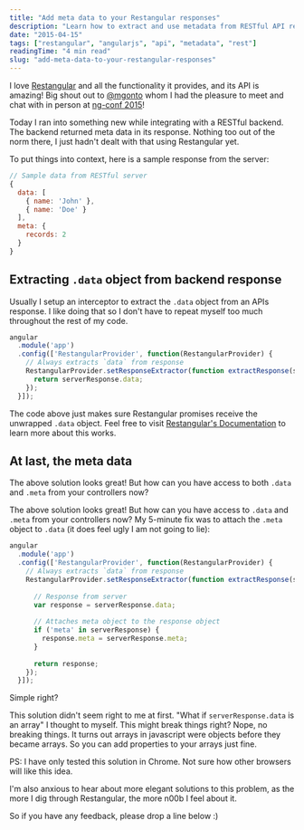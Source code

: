 ```yaml
---
title: "Add meta data to your Restangular responses"
description: "Learn how to extract and use metadata from RESTful API responses when using Restangular. This guide shows how to handle both data and meta objects in your AngularJS application."
date: "2015-04-15"
tags: ["restangular", "angularjs", "api", "metadata", "rest"]
readingTime: "4 min read"
slug: "add-meta-data-to-your-restangular-responses"
---
```


I love <a href="https://github.com/mgonto/restangular" target="_blank" rel="noopener noreferrer">Restangular</a> and all the functionality it provides, and its API is amazing! Big shout out to <a href="https://twitter.com/mgonto" target="_blank" rel="noopener noreferrer">@mgonto</a> whom I had the pleasure to meet and chat with in person at <a href="http://ng-conf.org" target="_blank" rel="noopener noreferrer">ng-conf 2015</a>!

Today I ran into something new while integrating with a RESTful backend. The backend returned meta data in its response. Nothing too out of the norm there, I just hadn't dealt with that using Restangular yet.

To put things into context, here is a sample response from the server:

```javascript
// Sample data from RESTful server
{
  data: [
    { name: 'John' },
    { name: 'Doe' }
  ],
  meta: {
    records: 2
  }
}
```

## Extracting `.data` object from backend response

Usually I setup an interceptor to extract the `.data` object from an APIs response. I like doing that so I don't have to repeat myself too much throughout the rest of my code.

```javascript
angular
  .module('app')
  .config(['RestangularProvider', function(RestangularProvider) {
    // Always extracts `data` from response
    RestangularProvider.setResponseExtractor(function extractResponse(serverResponse, operation) {
      return serverResponse.data;
    });
  }]);

```

The code above just makes sure Restangular promises receive the unwrapped `.data` object. Feel free to visit <a href="https://github.com/mgonto/restangular#how-to-configure-them-globally" target="_blank" rel="noopener noreferrer">Restangular's Documentation</a> to learn more about this works.

## At last, the meta data

The above solution looks great! But how can you have access to both `.data` and `.meta` from your controllers now?

The above solution looks great! But how can you have access to `.data` and `.meta` from your controllers now? My 5-minute fix was to attach the `.meta` object to `.data` (it does feel ugly I am not going to lie):

```javascript
angular
  .module('app')
  .config(['RestangularProvider', function(RestangularProvider) {
    // Always extracts `data` from response
    RestangularProvider.setResponseExtractor(function extractResponse(serverResponse, operation) {
    
      // Response from server
      var response = serverResponse.data;
      
      // Attaches meta object to the response object
      if ('meta' in serverResponse) {
        response.meta = serverResponse.meta;
      }
      
      return response;
    });
  }]);

```

Simple right?

This solution didn't seem right to me at first. "What if `serverResponse.data` is an array" I thought to myself. This might break things right?  Nope, no breaking things. It turns out arrays in javascript were objects before they became arrays. So you can add properties to your arrays just fine.

PS: I have only tested this solution in Chrome. Not sure how other browsers will like this idea.

I'm also anxious to hear about more elegant solutions to this problem, as the more I dig through Restangular, the more n00b I feel about it.

So if you have any feedback, please drop a line below :)
